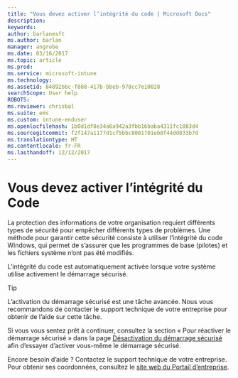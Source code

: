 ```yaml
---
title: "Vous devez activer l’intégrité du code | Microsoft Docs"
description: 
keywords: 
author: barlanmsft
ms.author: barlan
manager: angrobe
ms.date: 03/16/2017
ms.topic: article
ms.prod: 
ms.service: microsoft-intune
ms.technology: 
ms.assetid: 84892bbc-f888-417b-bbeb-978cc7e10028
searchScope: User help
ROBOTS: 
ms.reviewer: chrisbal
ms.suite: ems
ms.custom: intune-enduser
ms.openlocfilehash: 1b0d1df8e34a6a942a3fbb16baba4311fc1083d4
ms.sourcegitcommit: f2f147a1177d1cf5bbc8001701eb8f44dd833b7d
ms.translationtype: HT
ms.contentlocale: fr-FR
ms.lasthandoff: 12/12/2017
---
```

# <a name="you-need-to-enable-code-integrity"></a>Vous devez activer l’intégrité du Code

La protection des informations de votre organisation requiert différents types de sécurité pour empêcher différents types de problèmes. Une méthode pour garantir cette sécurité consiste à utiliser l’intégrité du code Windows, qui permet de s’assurer que les programmes de base (pilotes) et les fichiers système n’ont pas été modifiés.

L’intégrité du code est automatiquement activée lorsque votre système utilise activement le démarrage sécurisé.

> [!Tip]
> L’activation du démarrage sécurisé est une tâche avancée. Nous vous recommandons de contacter le support technique de votre entreprise pour obtenir de l’aide sur cette tâche.

Si vous vous sentez prêt à continuer, consultez la section « Pour réactiver le démarrage sécurisé » dans la page [Désactivation du démarrage sécurisé](https://msdn.microsoft.com/library/windows/hardware/dn898540(v=vs.85).aspx) afin d’essayer d’activer vous-même le démarrage sécurisé.

Encore besoin d’aide ? Contactez le support technique de votre entreprise. Pour obtenir ses coordonnées, consultez le [site web du Portail d’entreprise](https://portal.manage.microsoft.com#HelpDeskDialog).

